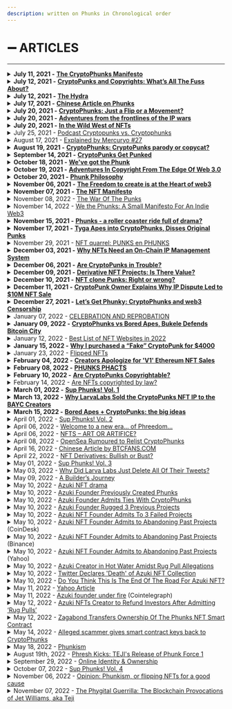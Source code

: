 ```yaml
---
description: written on Phunks in Chronological order
---
```


# ➖ ARTICLES

****

<details>

<summary><strong>July 11, 2021 -</strong> <a href="https://phunks.medium.com/the-cryptophunks-manifesto-785c7348e558"><strong>The CryptoPhunks Manifesto</strong></a><strong></strong></summary>

****[**https://phunks.medium.com/the-cryptophunks-manifesto-785c7348e558**](https://phunks.medium.com/the-cryptophunks-manifesto-785c7348e558)****

</details>

<details>

<summary><strong>July 12, 2021 -</strong> <a href="https://www.theouterrealm.io/blog/cryptopunks-copyrights"><strong>CryptoPunks and Copyrights: What’s All The Fuss About?</strong></a><strong></strong></summary>

****[**https://www.theouterrealm.io/blog/cryptopunks-copyrights**](https://www.theouterrealm.io/blog/cryptopunks-copyrights)****

</details>

<details>

<summary><strong>July 12, 2021 -</strong> <a href="https://newday.substack.com/p/hydra?r=ot32x&#x26;s=r"><strong>The Hydra</strong></a><strong></strong></summary>

****[**https://newday.substack.com/p/hydra?r=ot32x\&s=r**](https://newday.substack.com/p/hydra?r=ot32x\&s=r)****

</details>

<details>

<summary><strong>July 17, 2021 -</strong> <a href="https://medium.com/all-things-fansi/%E6%B2%92%E6%9C%89%E5%81%87%E8%B2%A8%E7%9A%84%E4%B8%96%E7%95%8C-%E9%82%84%E9%9C%80%E8%A6%81%E7%89%88%E6%AC%8A%E5%97%8E-36fe76f53a13"><strong>Chinese Article on Phunks</strong></a><strong></strong></summary>

****[**https://medium.com/all-things-fansi/%E6%B2%92%E6%9C%89%E5%81%87%E8%B2%A8%E7%9A%84%E4%B8%96%E7%95%8C-%E9%82%84%E9%9C%80%E8%A6%81%E7%89%88%E6%AC%8A%E5%97%8E-36fe76f53a13**](https://medium.com/all-things-fansi/%E6%B2%92%E6%9C%89%E5%81%87%E8%B2%A8%E7%9A%84%E4%B8%96%E7%95%8C-%E9%82%84%E9%9C%80%E8%A6%81%E7%89%88%E6%AC%8A%E5%97%8E-36fe76f53a13)****

</details>

<details>

<summary><strong>July 20, 2021 -</strong> <a href="https://hackernoon.com/cryptophunks-just-a-flip-or-a-movement-4p2o372t"><strong>CryptoPhunks: Just a Flip or a Movement?</strong></a><strong></strong></summary>

****[**https://hackernoon.com/cryptophunks-just-a-flip-or-a-movement-4p2o372t**](https://hackernoon.com/cryptophunks-just-a-flip-or-a-movement-4p2o372t)****

</details>

<details>

<summary><strong>July 20, 2021 -</strong> <a href="http://blog.seanbonner.com/tag/cryptophunks"><strong>Adventures from the frontlines of the IP wars</strong></a><strong></strong></summary>

****[**http://blog.seanbonner.com/tag/cryptophunks**](http://blog.seanbonner.com/tag/cryptophunks)****

</details>

<details>

<summary><strong>July 20, 2021 -</strong> <a href="https://news.artnet.com/news-pro/kenny-schachter-july-nft-opus-1990514"><strong>In the Wild West of NFTs</strong></a><strong></strong></summary>

****[**https://news.artnet.com/news-pro/kenny-schachter-july-nft-opus-1990514**](https://news.artnet.com/news-pro/kenny-schachter-july-nft-opus-1990514)****

</details>

<details>

<summary>July 25, 2021 - <a href="https://medium.com/sidechain/cryptophunks-influencer-disclosures-and-nba-top-shot-sentiment-pardon-the-gas-episode-1-aa923272f79e">Podcast Cryptopunks vs. Cryptophunks</a></summary>

[https://medium.com/sidechain/cryptophunks-influencer-disclosures-and-nba-top-shot-sentiment-pardon-the-gas-episode-1-aa923272f79e](https://medium.com/sidechain/cryptophunks-influencer-disclosures-and-nba-top-shot-sentiment-pardon-the-gas-episode-1-aa923272f79e)

</details>

<details>

<summary>August 17, 2021 - <a href="https://blog.mercuryo.io/post/explained-by-mercuryo-27">Explained by Mercuryo #27</a></summary>

[https://blog.mercuryo.io/post/explained-by-mercuryo-27](https://blog.mercuryo.io/post/explained-by-mercuryo-27)

</details>

<details>

<summary><strong>August 19, 2021 -</strong> <a href="https://editorial.superrare.com/2021/08/19/cryptophunks-cryptopunks-parody-or-copycat/"><strong>CryptoPhunks: CryptoPunks parody or copycat?</strong></a><strong></strong></summary>

****[**https://editorial.superrare.com/2021/08/19/cryptophunks-cryptopunks-parody-or-copycat/**](https://editorial.superrare.com/2021/08/19/cryptophunks-cryptopunks-parody-or-copycat/)****

</details>

<details>

<summary><strong>September 14, 2021 -</strong> <a href="https://www.coindesk.com/markets/2021/07/06/cryptopunks-get-punked/"><strong>CryptoPunks Get Punked</strong></a><strong></strong></summary>

****[**https://www.coindesk.com/markets/2021/07/06/cryptopunks-get-punked/**](https://www.coindesk.com/markets/2021/07/06/cryptopunks-get-punked/)****

</details>

<details>

<summary><strong>October 18, 2021 -</strong> <a href="https://cryptopunk4052.medium.com/weve-got-the-phunk-2863d8e8510d"><strong>We've got the Phunk</strong></a><strong></strong></summary>

****[**https://cryptopunk4052.medium.com/weve-got-the-phunk-2863d8e8510d**](https://cryptopunk4052.medium.com/weve-got-the-phunk-2863d8e8510d)****

</details>

<details>

<summary><strong>October 19, 2021 -</strong> <a href="https://www.hillhouse.com.au/blog/craig-hong/adventures-in-copyright-from-the-edge-of-web-3-0"><strong>Adventures In Copyright From The Edge Of Web 3.0</strong></a><strong></strong></summary>

****[**https://www.hillhouse.com.au/blog/craig-hong/adventures-in-copyright-from-the-edge-of-web-3-0**](https://www.hillhouse.com.au/blog/craig-hong/adventures-in-copyright-from-the-edge-of-web-3-0)****

</details>

<details>

<summary><strong>October 20, 2021 -</strong> <a href="https://erikudahl.com/2021/10/20/phunk-philosophy/"><strong>Phunk Philosophy</strong></a><strong></strong></summary>

****[**https://erikudahl.com/2021/10/20/phunk-philosophy/**](https://erikudahl.com/2021/10/20/phunk-philosophy/)****

</details>

<details>

<summary><strong>November 06, 2021 -</strong> <a href="https://pizzaparty.substack.com/p/the-freedom-to-create-is-at-the-heart?s=r"><strong>The Freedom to create is at the Heart of web3</strong></a><strong></strong></summary>

****[**https://pizzaparty.substack.com/p/the-freedom-to-create-is-at-the-heart?s=r**](https://pizzaparty.substack.com/p/the-freedom-to-create-is-at-the-heart?s=r)****

</details>

<details>

<summary><strong>November 07, 2021 -</strong> <a href="https://medium.com/@ben.horlick/the-madlad-nft-manifesto-8bbba6c886c2"><strong>The NFT Manifesto</strong></a><strong></strong></summary>

****[**https://medium.com/@ben.horlick/the-madlad-nft-manifesto-8bbba6c886c2**](https://medium.com/@ben.horlick/the-madlad-nft-manifesto-8bbba6c886c2)****

</details>

<details>

<summary>November 08, 2022 - <a href="https://thedrop.beehiiv.com/p/war-punks">The War Of The Punks</a></summary>

[https://thedrop.beehiiv.com/p/war-punks](https://thedrop.beehiiv.com/p/war-punks)

</details>

<details>

<summary>November 14, 2022 - <a href="https://medium.com/@joanwestenberg/we-the-phunks-a-small-manifesto-for-an-indie-web3-28d1d5744154">We the Phunks: A Small Manifesto For An Indie Web3</a></summary>

[https://medium.com/@joanwestenberg/we-the-phunks-a-small-manifesto-for-an-indie-web3-28d1d5744154](https://medium.com/@joanwestenberg/we-the-phunks-a-small-manifesto-for-an-indie-web3-28d1d5744154)

</details>

<details>

<summary><strong>November 15, 2021 -</strong> <a href="https://www.getrevue.co/profile/nftrebels/issues/phunks-a-roller-coaster-ride-full-of-drama-877484"><strong>Phunks - a roller coaster ride full of drama?</strong></a><strong></strong></summary>

****[**https://www.getrevue.co/profile/nftrebels/issues/phunks-a-roller-coaster-ride-full-of-drama-877484**](https://www.getrevue.co/profile/nftrebels/issues/phunks-a-roller-coaster-ride-full-of-drama-877484)****

</details>

<details>

<summary><strong>November 17, 2021 -</strong> <a href="https://dappradar.com/blog/tyga-apes-into-cryptophunks-disses-original-punks"><strong>Tyga Apes into CryptoPhunks, Disses Original Punks</strong></a><strong></strong></summary>

****[**https://dappradar.com/blog/tyga-apes-into-cryptophunks-disses-original-punks**](https://dappradar.com/blog/tyga-apes-into-cryptophunks-disses-original-punks)****

</details>

<details>

<summary>November 29, 2021 - <a href="https://news.knijff.com/nft-fight-punks-en-phunks">NFT quarrel: PUNKS en PHUNKS</a></summary>

[https://news.knijff.com/nft-fight-punks-en-phunks](https://news.knijff.com/nft-fight-punks-en-phunks)

</details>

<details>

<summary><strong>December 03, 2021 -</strong> <a href="https://cryptonews.com/exclusives/the-liquidity-of-creativity-why-nfts-need-an-on-chain-ip-management-system.htm"><strong>Why NFTs Need an On-Chain IP Management System</strong></a><strong></strong></summary>

****[**https://cryptonews.com/exclusives/the-liquidity-of-creativity-why-nfts-need-an-on-chain-ip-management-system.htm**](https://cryptonews.com/exclusives/the-liquidity-of-creativity-why-nfts-need-an-on-chain-ip-management-system.htm)****

</details>

<details>

<summary><strong>December 06, 2021 -</strong> <a href="https://medium.com/nf3media/are-cryptopunks-in-trouble-fd64d72d1767"><strong>Are CryptoPunks in Trouble?</strong></a><strong></strong></summary>

****[**https://medium.com/nf3media/are-cryptopunks-in-trouble-fd64d72d1767**](https://medium.com/nf3media/are-cryptopunks-in-trouble-fd64d72d1767)****

</details>

<details>

<summary><strong>December 09, 2021 -</strong> <a href="https://www.altcoinbuzz.io/nft/derivative-nft-projects-is-there-value/"><strong>Derivative NFT Projects: Is There Value?</strong></a><strong></strong></summary>

****[**https://www.altcoinbuzz.io/nft/derivative-nft-projects-is-there-value/**](https://www.altcoinbuzz.io/nft/derivative-nft-projects-is-there-value/)****

</details>

<details>

<summary><strong>December 10, 2021 -</strong> <a href="https://cointelegraph.com/magazine/2021/12/10/can-someone-explain-to-me-why-nft-clones-are-selling-for-so-much"><strong>NFT clone Punks: Right or wrong?</strong></a><strong></strong></summary>

****[**https://cointelegraph.com/magazine/2021/12/10/can-someone-explain-to-me-why-nft-clones-are-selling-for-so-much**](https://cointelegraph.com/magazine/2021/12/10/can-someone-explain-to-me-why-nft-clones-are-selling-for-so-much)****

</details>

<details>

<summary><strong>December 11, 2021 -</strong> <a href="https://decrypt.co/88041/cryptopunks-ip-complaints-punk4156-10m-ethereum-nft-sale"><strong>CryptoPunk Owner Explains Why IP Dispute Led to $10M NFT Sale</strong></a><strong></strong></summary>

****[**https://decrypt.co/88041/cryptopunks-ip-complaints-punk4156-10m-ethereum-nft-sale**](https://decrypt.co/88041/cryptopunks-ip-complaints-punk4156-10m-ethereum-nft-sale)****

</details>

<details>

<summary><strong>December 27, 2021 -</strong> <a href="https://bowtiedisland.com/lets-get-phunky-cryptophunks-and-web3-censorship/"><strong>Let’s Get Phunky: CryptoPhunks and web3 Censorship</strong> </a><strong></strong></summary>

****[**https://bowtiedisland.com/lets-get-phunky-cryptophunks-and-web3-censorship/**](https://bowtiedisland.com/lets-get-phunky-cryptophunks-and-web3-censorship/)****

</details>

<details>

<summary>January 07, 2022 - <a href="https://outland.art/outland-news-zora-ryder-ripps-instagram/">CELEBRATION AND REPROBATION</a></summary>

[https://outland.art/outland-news-zora-ryder-ripps-instagram/](https://outland.art/outland-news-zora-ryder-ripps-instagram/)

</details>

<details>

<summary><strong>January 09, 2022 -</strong> <a href="https://decrypt.co/90038/this-week-on-crypto-twitter-cryptophunks-vs-bored-apes-bukele-defends-bitcoin-city"><strong>CryptoPhunks vs Bored Apes, Bukele Defends Bitcoin City</strong></a><strong></strong></summary>

****[**https://decrypt.co/90038/this-week-on-crypto-twitter-cryptophunks-vs-bored-apes-bukele-defends-bitcoin-city**](https://decrypt.co/90038/this-week-on-crypto-twitter-cryptophunks-vs-bored-apes-bukele-defends-bitcoin-city)****

</details>

<details>

<summary>January 12, 2022 - <a href="https://tokenizedhq.com/nft-websites/">Best List of NFT Websites in 2022</a></summary>

[https://tokenizedhq.com/nft-websites/](https://tokenizedhq.com/nft-websites/)

</details>

<details>

<summary><strong>January 15, 2022 -</strong> <a href="https://medium.com/@0xTeji/why-i-purchased-a-fake-cryptopunk-for-4000-24b05c981ee4"><strong>Why I purchased a “Fake” CryptoPunk for $4000</strong></a><strong></strong></summary>

****[**https://medium.com/@0xTeji/why-i-purchased-a-fake-cryptopunk-for-4000-24b05c981ee4**](https://medium.com/@0xTeji/why-i-purchased-a-fake-cryptopunk-for-4000-24b05c981ee4)****

</details>

<details>

<summary>January 23, 2022 - <a href="https://knowyourmeme.com/memes/cultures/flipped-nfts">Flipped NFTs</a></summary>

[https://knowyourmeme.com/memes/cultures/flipped-nfts](https://knowyourmeme.com/memes/cultures/flipped-nfts)

</details>

<details>

<summary><strong>February 04, 2022 -</strong> <a href="https://decrypt.co/92155/cryptopunks-controversy-creators-apologize-v1-ethereum-nft"><strong>Creators Apologize for 'V1' Ethereum NFT Sales</strong></a><strong></strong></summary>

****[**https://decrypt.co/92155/cryptopunks-controversy-creators-apologize-v1-ethereum-nft**](https://decrypt.co/92155/cryptopunks-controversy-creators-apologize-v1-ethereum-nft)****

</details>

<details>

<summary><strong>February 08, 2022 -</strong> <a href="https://medium.com/@VeryWilliam3/phunks-phacts-65a6ce94f368"><strong>PHUNKS PHACTS</strong></a><strong></strong></summary>

****[**https://medium.com/@VeryWilliam3/phunks-phacts-65a6ce94f368**](https://medium.com/@VeryWilliam3/phunks-phacts-65a6ce94f368)****

</details>

<details>

<summary><strong>February 10, 2022 -</strong> <a href="https://papers.ssrn.com/sol3/papers.cfm?abstract_id=4029323"><strong>Are CryptoPunks Copyrightable?</strong></a><strong></strong></summary>

****[**https://papers.ssrn.com/sol3/papers.cfm?abstract\_id=4029323**](https://papers.ssrn.com/sol3/papers.cfm?abstract\_id=4029323)****

</details>

<details>

<summary>February 14, 2022 - <a href="https://www.exodus.com/news/are-nfts-copyrighted-by-law/">Are NFTs copyrighted by law?</a></summary>

[https://www.exodus.com/news/are-nfts-copyrighted-by-law/](https://www.exodus.com/news/are-nfts-copyrighted-by-law/)

</details>

<details>

<summary><strong>March 01, 2022 -</strong> <a href="https://eggphunk.medium.com/sup-phunks-vol-1-928db415d8fc"><strong>Sup Phunks! Vol. 1</strong></a><strong></strong></summary>

****[**https://eggphunk.medium.com/sup-phunks-vol-1-928db415d8fc**](https://eggphunk.medium.com/sup-phunks-vol-1-928db415d8fc)****

</details>

<details>

<summary><strong>March 13, 2022 -</strong> <a href="https://decrypt.co/94973/why-larva-labs-sold-the-cryptopunks-nft-ip-to-the-bored-ape-creators"><strong>Why LarvaLabs Sold the CryptoPunks NFT IP to the BAYC Creators</strong></a><strong></strong></summary>

****[**https://decrypt.co/94973/why-larva-labs-sold-the-cryptopunks-nft-ip-to-the-bored-ape-creators**](https://decrypt.co/94973/why-larva-labs-sold-the-cryptopunks-nft-ip-to-the-bored-ape-creators)****

</details>

<details>

<summary><strong>March 15, 2022 -</strong> <a href="https://metaversal.banklesshq.com/p/bored-apes-cryptopunks-the-big-ideas?s=r"><strong>Bored Apes + CryptoPunks: the big ideas</strong></a><strong></strong></summary>

****[**https://metaversal.banklesshq.com/p/bored-apes-cryptopunks-the-big-ideas?s=r**](https://metaversal.banklesshq.com/p/bored-apes-cryptopunks-the-big-ideas?s=r)****

</details>

<details>

<summary>April 01, 2022 - <a href="https://eggphunk.medium.com/sup-phunks-vol-2-5e74224be4ee">Sup Phunks! Vol. 2</a></summary>

[https://eggphunk.medium.com/sup-phunks-vol-2-5e74224be4ee](https://eggphunk.medium.com/sup-phunks-vol-2-5e74224be4ee)

</details>

<details>

<summary>April 06, 2022 - <a href="https://pharoutlabs.medium.com/welcome-to-a-new-era-of-phreedom-894f6a4987b2">Welcome to a new era… of Phreedom…</a></summary>

[https://pharoutlabs.medium.com/welcome-to-a-new-era-of-phreedom-894f6a4987b2](https://pharoutlabs.medium.com/welcome-to-a-new-era-of-phreedom-894f6a4987b2)

</details>

<details>

<summary>April 06, 2022 - <a href="https://www.tsmplaw.com/forefront/nfts-art-or-artifice/">NFTS – ART OR ARTIFICE?</a></summary>

[https://www.tsmplaw.com/forefront/nfts-art-or-artifice/](https://www.tsmplaw.com/forefront/nfts-art-or-artifice/)

</details>

<details>

<summary>April 08, 2022 - <a href="https://mpost.io/opensea-rumoured-to-relist-cryptophunks/">OpenSea Rumoured to Relist CryptoPhunks</a></summary>

[https://mpost.io/opensea-rumoured-to-relist-cryptophunks/](https://mpost.io/opensea-rumoured-to-relist-cryptophunks/)

</details>

<details>

<summary>April 16, 2022 - <a href="https://www.btcfans.com/article/79139">Chinese Article by BTCFANS.COM</a></summary>

[https://www.btcfans.com/article/79139](https://www.btcfans.com/article/79139)

</details>

<details>

<summary>April 22, 2022 - <a href="https://www.bueno.art/blog/nft-derivatives">NFT Derivatives: Bullish or Bust?</a></summary>

[https://www.bueno.art/blog/nft-derivatives](https://www.bueno.art/blog/nft-derivatives)

</details>

<details>

<summary>May 01, 2022 - <a href="https://eggphunk.medium.com/sup-phunks-vol-3-1305460da63f">Sup Phunks! Vol. 3</a></summary>

[https://eggphunk.medium.com/sup-phunks-vol-3-1305460da63f](https://eggphunk.medium.com/sup-phunks-vol-3-1305460da63f)

</details>

<details>

<summary>May 03, 2022 - <a href="https://nftevening.com/why-did-larva-labs-just-deleted-all-of-their-tweets/">Why Did Larva Labs Just Delete All Of Their Tweets?</a></summary>

[https://nftevening.com/why-did-larva-labs-just-deleted-all-of-their-tweets/](https://nftevening.com/why-did-larva-labs-just-deleted-all-of-their-tweets/)

</details>

<details>

<summary>May 09, 2022 - <a href="https://mirror.xyz/0x1Cb8332607fba6A780DdE78584AD3BFD1eEB1E40/yG8rI1lpQGLPhZch0kjxYRjKTtA9rAL51zg-ZrURyAc">A Builder’s Journey</a></summary>

[https://mirror.xyz/0x1Cb8332607fba6A780DdE78584AD3BFD1eEB1E40/yG8rI1lpQGLPhZch0kjxYRjKTtA9rAL51zg-ZrURyAc](https://mirror.xyz/0x1Cb8332607fba6A780DdE78584AD3BFD1eEB1E40/yG8rI1lpQGLPhZch0kjxYRjKTtA9rAL51zg-ZrURyAc)

</details>

<details>

<summary>May 10, 2022 - <a href="https://newsletter.banklesshq.com/p/azuki-nft-drama-?s=r">Azuki NFT drama</a></summary>

[https://newsletter.banklesshq.com/p/azuki-nft-drama-?s=r](https://newsletter.banklesshq.com/p/azuki-nft-drama-?s=r)

</details>

<details>

<summary>May 10, 2022 - <a href="https://luckytrader.com/news/azuki-founder-created-phunks-and-zunks">Azuki Founder Previously Created Phunks</a></summary>

[https://luckytrader.com/news/azuki-founder-created-phunks-and-zunks](https://luckytrader.com/news/azuki-founder-created-phunks-and-zunks)

</details>

<details>

<summary>May 10, 2022 - <a href="https://luckytrader.com/articles/azuki-founder-zagabond-ties-phunks-zunks-tendies">Azuki Founder Admits Ties With CryptoPhunks</a></summary>

[https://luckytrader.com/articles/azuki-founder-zagabond-ties-phunks-zunks-tendies](https://luckytrader.com/articles/azuki-founder-zagabond-ties-phunks-zunks-tendies)

</details>

<details>

<summary>May 10, 2022 - <a href="https://www.nftculture.com/nft-news/azuki-founder-rugged-3-previous-projects/">Azuki Founder Rugged 3 Previous Projects</a></summary>

[https://www.nftculture.com/nft-news/azuki-founder-rugged-3-previous-projects/](https://www.nftculture.com/nft-news/azuki-founder-rugged-3-previous-projects/)

</details>

<details>

<summary>May 10, 2022 - <a href="https://nftevening.com/azuki-nft-founder-admits-to-3-failed-projects-is-this-the-end-for-azuki/">Azuki NFT Founder Admits To 3 Failed Projects</a></summary>

[https://nftevening.com/azuki-nft-founder-admits-to-3-failed-projects-is-this-the-end-for-azuki/](https://nftevening.com/azuki-nft-founder-admits-to-3-failed-projects-is-this-the-end-for-azuki/)

</details>

<details>

<summary>May 10, 2022  - <a href="https://www.coindesk.com/business/2022/05/10/azuki-nft-founder-admits-to-abandoning-past-projects/">Azuki NFT Founder Admits to Abandoning Past Projects</a> (CoinDesk)</summary>

[https://www.coindesk.com/business/2022/05/10/azuki-nft-founder-admits-to-abandoning-past-projects/](https://www.coindesk.com/business/2022/05/10/azuki-nft-founder-admits-to-abandoning-past-projects/)

</details>

<details>

<summary>May 10, 2022 - <a href="https://www.binance.com/en/news/top/7107382">Azuki NFT Founder Admits to Abandoning Past Projects</a> (Binance)</summary>

[https://www.binance.com/en/news/top/7107382](https://www.binance.com/en/news/top/7107382)

</details>

<details>

<summary>May 10, 2022 - <a href="https://finance.yahoo.com/news/azuki-nft-founder-admits-abandoning-021104013.html">Azuki NFT Founder Admits to Abandoning Past Projects</a> (Yahoo)</summary>

[https://finance.yahoo.com/news/azuki-nft-founder-admits-abandoning-021104013.html](https://finance.yahoo.com/news/azuki-nft-founder-admits-abandoning-021104013.html)

</details>

<details>

<summary>May 10, 2022 - <a href="https://nftnow.com/news/azuki-creator-in-hot-water-amidst-rug-pull-allegations/">Azuki Creator in Hot Water Amidst Rug Pull Allegations</a></summary>

[https://nftnow.com/news/azuki-creator-in-hot-water-amidst-rug-pull-allegations/](https://nftnow.com/news/azuki-creator-in-hot-water-amidst-rug-pull-allegations/)

</details>

<details>

<summary>May 10, 2022 - <a href="https://decrypt.co/99869/twitter-declares-death-azuki-nft-collection-following-price-drop">Twitter Declares 'Death' of Azuki NFT Collection</a></summary>

[https://decrypt.co/99869/twitter-declares-death-azuki-nft-collection-following-price-drop](https://decrypt.co/99869/twitter-declares-death-azuki-nft-collection-following-price-drop)

</details>

<details>

<summary>May 10, 2022 - <a href="https://nftnewspro.com/do-you-think-this-is-the-end-of-the-road-for-azuki-nft/">Do You Think This Is The End Of The Road For Azuki NFT?</a></summary>

[https://nftnewspro.com/do-you-think-this-is-the-end-of-the-road-for-azuki-nft/](https://nftnewspro.com/do-you-think-this-is-the-end-of-the-road-for-azuki-nft/)

</details>

<details>

<summary>May 11, 2022 - <a href="https://finance.yahoo.com/news/azuki-fortunes-reverse-sales-soar-020435701.html">Yahoo Article</a></summary>

[https://finance.yahoo.com/news/azuki-fortunes-reverse-sales-soar-020435701.html](https://finance.yahoo.com/news/azuki-fortunes-reverse-sales-soar-020435701.html)

</details>

<details>

<summary>May 11, 2022 - <a href="https://cointelegraph.com/news/nifty-news-azuki-founder-under-fire-cryptopunk-sells-for-a-major-loss">Azuki founder under fire</a> (Cointelegraph)</summary>

[https://cointelegraph.com/news/nifty-news-azuki-founder-under-fire-cryptopunk-sells-for-a-major-loss](https://cointelegraph.com/news/nifty-news-azuki-founder-under-fire-cryptopunk-sells-for-a-major-loss)

</details>

<details>

<summary>May 12, 2022 - <a href="https://beincrypto.com/azuki-nfts-creator-to-refund-investors-after-admitting-to-rug-pulls/">Azuki NFTs Creator to Refund Investors After Admitting ‘Rug Pulls’</a></summary>

[https://beincrypto.com/azuki-nfts-creator-to-refund-investors-after-admitting-to-rug-pulls/](https://beincrypto.com/azuki-nfts-creator-to-refund-investors-after-admitting-to-rug-pulls/)

</details>

<details>

<summary>May 12, 2022 - <a href="https://nftevening.com/zagabond-transfers-ownership-of-the-phunks-nft-smart-contract/">Zagabond Transfers Ownership Of The Phunks NFT Smart Contract</a></summary>

[https://nftevening.com/zagabond-transfers-ownership-of-the-phunks-nft-smart-contract/](https://nftevening.com/zagabond-transfers-ownership-of-the-phunks-nft-smart-contract/)

</details>

<details>

<summary>May 14, 2022 - <a href="https://mpost.io/alleged-scammer-gives-smart-contract-back-to-cryptophunks-community/">Alleged scammer gives smart contract keys back to CryptoPhunks</a></summary>

[https://mpost.io/alleged-scammer-gives-smart-contract-back-to-cryptophunks-community/](https://mpost.io/alleged-scammer-gives-smart-contract-back-to-cryptophunks-community/)

</details>

<details>

<summary>May 18, 2022 - <a href="https://medium.com/@northwall/phunkism-a5fed5081def">Phunkism</a></summary>

[https://medium.com/@northwall/phunkism-a5fed5081def](https://medium.com/@northwall/phunkism-a5fed5081def)

</details>

<details>

<summary>August 19th, 2022 - <a href="https://mirror.xyz/0x753e9283e7bD8Be3a74097B7186Ea9DeFFAEe071/L0pdxVIR7cg6NARt9rq50VfqCSxPuijLqNgoJdurusQ">Phresh Kicks: TEJI's Release of Phunk Force 1 </a></summary>

[https://mirror.xyz/0x753e9283e7bD8Be3a74097B7186Ea9DeFFAEe071/L0pdxVIR7cg6NARt9rq50VfqCSxPuijLqNgoJdurusQ](https://mirror.xyz/0x753e9283e7bD8Be3a74097B7186Ea9DeFFAEe071/L0pdxVIR7cg6NARt9rq50VfqCSxPuijLqNgoJdurusQ)

</details>

<details>

<summary>September 29, 2022 - <a href="https://seanbonner.medium.com/online-identity-ownership-b379973cfdb3">Online Identity &#x26; Ownership</a></summary>

[https://seanbonner.medium.com/online-identity-ownership-b379973cfdb3](https://seanbonner.medium.com/online-identity-ownership-b379973cfdb3)

</details>

<details>

<summary>October 07, 2022 - <a href="https://medium.com/@gabangel0723/sup-phunks-vol-4-39412745a010">Sup Phunks! Vol. 4</a></summary>

[https://medium.com/@gabangel0723/sup-phunks-vol-4-39412745a010](https://medium.com/@gabangel0723/sup-phunks-vol-4-39412745a010)

</details>

<details>

<summary>November 06, 2022 - <a href="https://www.artazine.com/features/opinion-phunkism-flipping-nfts-for-a-good-cause">Opinion: Phunkism, or flipping NFTs for a good cause</a></summary>

[https://www.artazine.com/features/opinion-phunkism-flipping-nfts-for-a-good-cause](https://www.artazine.com/features/opinion-phunkism-flipping-nfts-for-a-good-cause)

</details>

<details>

<summary>November 07, 2022 - <a href="https://www.decential.io/features/the-phygital-guerrillanbsp-the-blockchain-provocations-of-jet-williams">The Phygital Guerrilla: The Blockchain Provocations of Jet Williams, aka Teji</a></summary>

[https://www.decential.io/features/the-phygital-guerrillanbsp-the-blockchain-provocations-of-jet-williams](https://www.decential.io/features/the-phygital-guerrillanbsp-the-blockchain-provocations-of-jet-williams)

</details>
